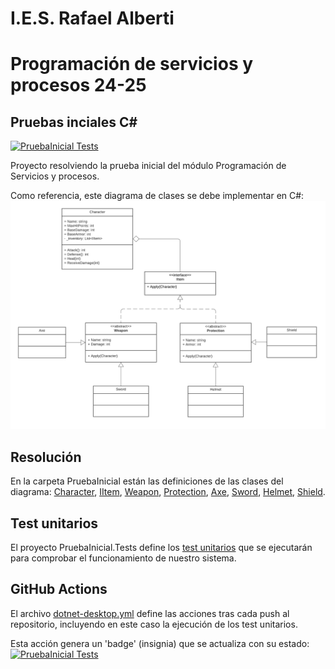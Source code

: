 # I.E.S. Rafael Alberti
# Programación de servicios y procesos 24-25
## Pruebas inciales C#

[![PruebaInicial Tests](https://github.com/IES-Rafael-Alberti/pi-psp-24-25/actions/workflows/dotnet-desktop.yml/badge.svg)](https://github.com/IES-Rafael-Alberti/pi-psp-24-25/actions/workflows/dotnet-desktop.yml)

Proyecto resolviendo la prueba inicial del módulo Programación de Servicios y procesos.

Como referencia, este diagrama de clases se debe implementar en C#:
![Diagrama de clases](images/psp-pi.png)

## Resolución

En la carpeta PruebaInicial están las definiciones de las clases del diagrama: [Character](blob/main/PruebaInicial/Character.cs), [IItem](PruebaInicial/IItem.cs), [Weapon](PruebaInicial/Weapon.cs), [Protection](PruebaInicial/Protection.cs), [Axe](PruebaInicial/Axe.cs), [Sword](PruebaInicial/Sword.cs), [Helmet](PruebaInicial/Helmet.cs), [Shield](PruebaInicial/Shield.cs).


## Test unitarios

El proyecto PruebaInicial.Tests define los [test unitarios](PruebaInicial.Tests/CharacterTest.cs) que se ejecutarán para comprobar el funcionamiento de nuestro sistema.

## GitHub Actions

El archivo [dotnet-desktop.yml](.github/workflows/dotnet-desktop.yml) define las acciones tras cada push al repositorio, incluyendo en este caso la ejecución de los test unitarios.

Esta acción genera un 'badge' (insignia) que se actualiza con su estado:
[![PruebaInicial Tests](https://github.com/IES-Rafael-Alberti/pi-psp-24-25/actions/workflows/dotnet-desktop.yml/badge.svg)](https://github.com/IES-Rafael-Alberti/pi-psp-24-25/actions/workflows/dotnet-desktop.yml)

